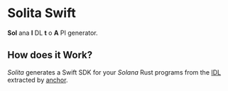 # Solita Swift

**Sol** ana **I** DL **t** o **A** PI generator.

## How does it Work?

_Solita_ generates a Swift SDK for your _Solana_ Rust programs from the [IDL](https://en.wikipedia.org/wiki/Interface_description_language) extracted by
[anchor](https://github.com/project-serum/anchor).
